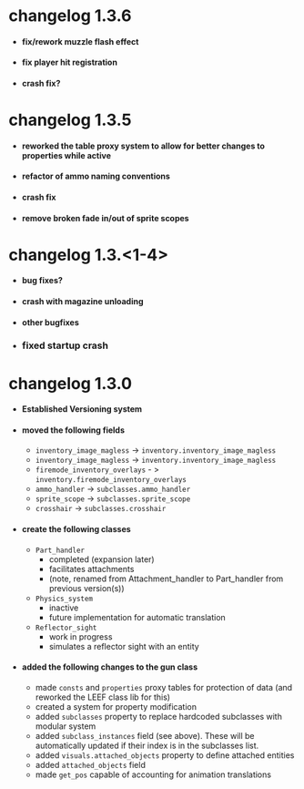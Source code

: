 # changelog 1.3.6
* #### fix/rework muzzle flash effect
* #### fix player hit registration
* #### crash fix?

# changelog 1.3.5
* #### reworked the table proxy system to allow for better changes to properties while active
* #### refactor of ammo naming conventions
* #### crash fix
* #### remove broken fade in/out of sprite scopes

# changelog 1.3.<1-4>
* #### bug fixes?
* #### crash with magazine unloading
* #### other bugfixes
* ### fixed startup crash

# changelog 1.3.0
* #### Established Versioning system
* #### moved the following fields
  * `inventory_image_magless` -> `inventory.inventory_image_magless`
  * `inventory_image_magless` -> `inventory.inventory_image_magless`
  * `firemode_inventory_overlays` - > `inventory.firemode_inventory_overlays`
  * `ammo_handler` -> `subclasses.ammo_handler`
  * `sprite_scope` -> `subclasses.sprite_scope`
  * `crosshair` -> `subclasses.crosshair`
* #### create the following classes
  * `Part_handler`
    * completed (expansion later)
    * facilitates attachments
    * (note, renamed from Attachment_handler to Part_handler from previous version(s))
  * `Physics_system`
    * inactive
    * future implementation for automatic translation
  * `Reflector_sight`
    * work in progress
    * simulates a reflector sight with an entity
* #### added the following changes to the gun class
  * made `consts` and `properties` proxy tables for protection of data (and reworked the LEEF class lib for this)
  * created a system for property modification
  * added `subclasses` property to replace hardcoded subclasses with modular system
  * added `subclass_instances` field (see above). These will be automatically updated if their index is in the subclasses list.
  * added `visuals.attached_objects` property to define attached entities
  * added `attached_objects` field
  * made `get_pos` capable of accounting for animation translations


